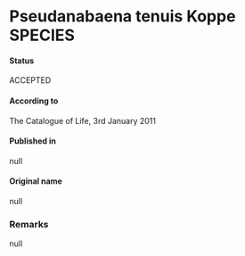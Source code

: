 Pseudanabaena tenuis Koppe SPECIES
=======

#### Status
ACCEPTED

#### According to
The Catalogue of Life, 3rd January 2011

#### Published in
null

#### Original name
null

### Remarks
null